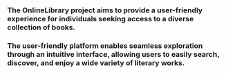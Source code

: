 ### The OnlineLibrary project  aims to provide a user-friendly experience for individuals seeking access to a diverse collection of books. 

### The user-friendly platform enables seamless exploration through an intuitive interface, allowing users to easily search, discover, and enjoy a wide variety of literary works.
